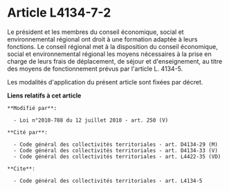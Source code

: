 # Article L4134-7-2

Le président et les membres du    conseil économique, social et environnemental régional ont droit à une formation adaptée à
leurs fonctions. Le conseil régional met à la disposition du    conseil économique, social et environnemental régional les
moyens nécessaires à la prise en charge de leurs frais de déplacement, de séjour et d'enseignement, au titre des moyens de
fonctionnement prévus par l'article L. 4134-5. 

Les modalités d'application du présent article sont fixées par décret.

**Liens relatifs à cet article**

	**Modifié par**:

	  - Loi n°2010-788 du 12 juillet 2010 - art. 250 (V)

	**Cité par**:

	  - Code général des collectivités territoriales - art. D4134-29 (M)
	  - Code général des collectivités territoriales - art. D4134-33 (V)
	  - Code général des collectivités territoriales - art. L4422-35 (VD)

	**Cite**:

	  - Code général des collectivités territoriales - art. L4134-5
